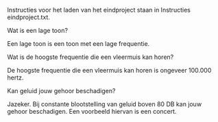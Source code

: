 Instructies voor het laden van het eindproject staan in Instructies eindproject.txt.

Wat is een lage toon? 

Een lage toon is een toon met een lage frequentie.


Wat is de hoogste frequentie die een vleermuis kan horen? 

De hoogste frequentie die een vleermuis kan horen is ongeveer 100.000 hertz.


Kan geluid jouw gehoor beschadigen? 

Jazeker. Bij constante blootstelling van geluid boven 80 DB kan jouw gehoor beschadigen. Een voorbeeld hiervan is een concert.